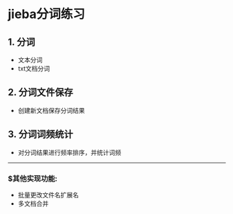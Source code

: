 # **jieba分词练习**  
## 1. 分词  
* 文本分词
* txt文档分词

## 2. 分词文件保存
- 创建新文档保存分词结果

## 3. 分词词频统计
* 对分词结果进行频率排序，并统计词频

[//]:# (这是Markdown注释代码)  
---
### $其他实现功能:  
- 批量更改文件名扩展名
- 多文档合并







